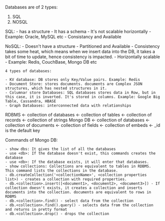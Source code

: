 Databases are of 2 types:

1) SQL
2) NOSQL

SQL:
    - has a structure
    - It has a schema
    - It's not scalable horizontally
    - Example: Oracle, MySQL etc
    - Consistancy and Available
    
    
NoSQL:
    - Doesn't have a structure
    - Partitioned and Available
    - Consistency takes some heat, which means when we insert data into the DB, it takes a bit of time to update, hence consistency is impacted.
    - Horizontally scalable
    - Example: Redis, CouchBase, Mongo DB etc
    
    4 types of databases:
    
    - KV database: DB stores only Key/Value pairs. Example: Redis
    - Document Store: stores documents. documents are Complex JSON structures, which has nested structures in it.
    - Columnar store Databases: SQL databases stores data in Row, but in this case, it is inverted. It's stored in columns. Example: Google Big Table, Cassandra, HBASE
    - Graph Databases: interconnected data with relationships
     

RDBMS <- collection of databases <- collection of tables <- collection of records <- collection of strings
Mongo DB <- collection of databases <- collection of documents <- collection of fields <- collection of embeds <- _id is the default key


Commands of Mongo DB:

    - show dbs: It gives the list of all the databases
    - use <db>: If the database doesn't exist, this commands creates the database
    - use <db>: If the database exists, it will enter that databases.
    - show collections: Collections are equivalent to tables in RDBMS. This command lists the collections in the database.
    - db.createCollection('<collectionName>', <collection properties list>) - creates a collection with required properties.
    - db.<collection>.insert([<document1>, <document2>, <document3>]) - If collection doesn't exists, it creates a collection and inserts documents into the collection. documents are equivalent to rows in RDBMS
    - db.<collection>.find() - select data from the collection
    - db.<collection>.find().query() - selects data from the collection and returns in pretty format
    - db.<collection>.drop() - drops the collection   
    
    
    